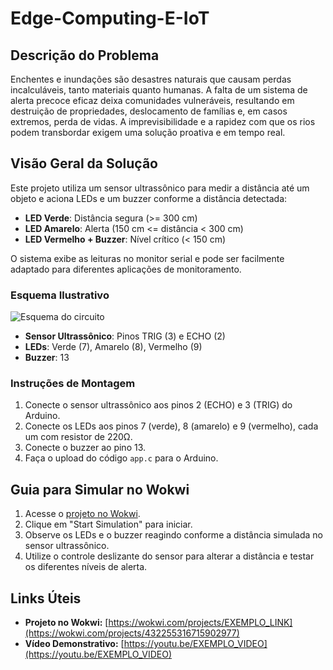 # Edge-Computing-E-IoT

## Descrição do Problema

Enchentes e inundações são desastres naturais que causam perdas incalculáveis, tanto materiais quanto humanas. A falta de um sistema de alerta precoce eficaz deixa comunidades vulneráveis, resultando em destruição de propriedades, deslocamento de famílias e, em casos extremos, perda de vidas. A imprevisibilidade e a rapidez com que os rios podem transbordar exigem uma solução proativa e em tempo real.

## Visão Geral da Solução

Este projeto utiliza um sensor ultrassônico para medir a distância até um objeto e aciona LEDs e um buzzer conforme a distância detectada:

- **LED Verde**: Distância segura (>= 300 cm)
- **LED Amarelo**: Alerta (150 cm <= distância < 300 cm)
- **LED Vermelho + Buzzer**: Nível crítico (< 150 cm)

O sistema exibe as leituras no monitor serial e pode ser facilmente adaptado para diferentes aplicações de monitoramento.

### Esquema Ilustrativo

![Esquema do circuito]([https://imgur.com/a/nVdkPVp](https://imgur.com/gallery/projeto-medidor-do-n-vel-de-gua-nVdkPVp#DlYtLo1))

- **Sensor Ultrassônico**: Pinos TRIG (3) e ECHO (2)
- **LEDs**: Verde (7), Amarelo (8), Vermelho (9)
- **Buzzer**: 13

### Instruções de Montagem

1. Conecte o sensor ultrassônico aos pinos 2 (ECHO) e 3 (TRIG) do Arduino.
2. Conecte os LEDs aos pinos 7 (verde), 8 (amarelo) e 9 (vermelho), cada um com resistor de 220Ω.
3. Conecte o buzzer ao pino 13.
4. Faça o upload do código `app.c` para o Arduino.

## Guia para Simular no Wokwi

1. Acesse o [projeto no Wokwi](https://wokwi.com/projects/432255316715902977).
2. Clique em "Start Simulation" para iniciar.
3. Observe os LEDs e o buzzer reagindo conforme a distância simulada no sensor ultrassônico.
4. Utilize o controle deslizante do sensor para alterar a distância e testar os diferentes níveis de alerta.

## Links Úteis

- **Projeto no Wokwi:** [https://wokwi.com/projects/EXEMPLO_LINK](https://wokwi.com/projects/432255316715902977)
- **Vídeo Demonstrativo:** [https://youtu.be/EXEMPLO_VIDEO](https://youtu.be/EXEMPLO_VIDEO)
